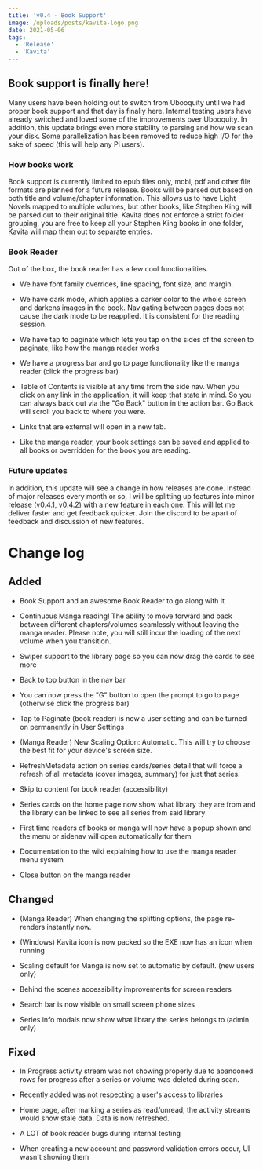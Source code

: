 ```yaml
---
title: 'v0.4 - Book Support'
image: /uploads/posts/kavita-logo.png
date: 2021-05-06
tags:
  - 'Release'
  - 'Kavita'
---
```


## Book support is finally here! 

Many users have been holding out to switch from Ubooquity until we had proper book support and that day is finally here. Internal testing users have already switched and loved some of the improvements over Ubooquity. In addition, this update brings even more stability to parsing and how we scan your disk. Some parallelization has been removed to reduce high I/O for the sake of speed (this will help any Pi users).



### How books work

Book support is currently limited to epub files only, mobi, pdf and other file formats are planned for a future release. Books will be parsed out based on both title and volume/chapter information. This allows us to have Light Novels mapped to multiple volumes, but other books, like Stephen King will be parsed out to their original title. Kavita does not enforce a strict folder grouping, you are free to keep all your Stephen King books in one folder, Kavita will map them out to separate entries. 



### Book Reader

Out of the box, the book reader has a few cool functionalities. 

- We have font family overrides, line spacing, font size, and margin. 

- We have dark mode, which applies a darker color to the whole screen and darkens images in the book. Navigating between pages does not cause the dark mode to be reapplied. It is consistent for the reading session. 

- We have tap to paginate which lets you tap on the sides of the screen to paginate, like how the manga reader works

- We have a progress bar and go to page functionality like the manga reader (click the progress bar)

- Table of Contents is visible at any time from the side nav. When you click on any link in the application, it will keep that state in mind. So you can always back out via the "Go Back" button in the action bar. Go Back will scroll you back to where you were. 

- Links that are external will open in a new tab. 

- Like the manga reader, your book settings can be saved and applied to all books or overridden for the book you are reading.



### Future updates

In addition, this update will see a change in how releases are done. Instead of major releases every month or so, I will be splitting up features into minor release (v0.4.1, v0.4.2) with a new feature in each one. This will let me deliver faster and get feedback quicker. Join the discord to be apart of feedback and discussion of new features.



# Change log

## Added

- Book Support and an awesome Book Reader to go along with it

- Continuous Manga reading! The ability to move forward and back between different chapters/volumes seamlessly without leaving the manga reader. Please note, you will still incur the loading of the next volume when you transition.

- Swiper support to the library page so you can now drag the cards to see more

- Back to top button in the nav bar

- You can now press the "G" button to open the prompt to go to page (otherwise click the progress bar)

- Tap to Paginate (book reader) is now a user setting and can be turned on permanently in User Settings

- (Manga Reader) New Scaling Option: Automatic. This will try to choose the best fit for your device's screen size.

- RefreshMetadata action on series cards/series detail that will force a refresh of all metadata (cover images, summary) for just that series.

- Skip to content for book reader (accessibility)

- Series cards on the home page now show what library they are from and the library can be linked to see all series from said library

- First time readers of books or manga will now have a popup shown and the menu or sidenav will open automatically for them

- Documentation to the wiki explaining how to use the manga reader menu system

- Close button on the manga reader



## Changed

- (Manga Reader) When changing the splitting options, the page re-renders instantly now.

- (Windows) Kavita icon is now packed so the EXE now has an icon when running

- Scaling default for Manga is now set to automatic by default. (new users only)

- Behind the scenes accessibility improvements for screen readers

- Search bar is now visible on small screen phone sizes

- Series info modals now show what library the series belongs to (admin only)



## Fixed

- In Progress activity stream was not showing properly due to abandoned rows for progress after a series or volume was deleted during scan.

- Recently added was not respecting a user's access to libraries

- Home page, after marking a series as read/unread, the activity streams would show stale data. Data is now refreshed. 

- A LOT of book reader bugs during internal testing

- When creating a new account and password validation errors occur, UI wasn't showing them




